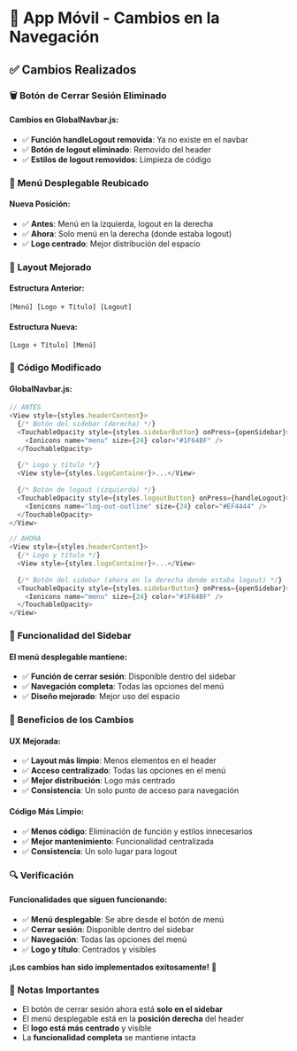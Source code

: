 # 📱 App Móvil - Cambios en la Navegación

## ✅ Cambios Realizados

### 🗑️ **Botón de Cerrar Sesión Eliminado**

#### **Cambios en GlobalNavbar.js:**
- ✅ **Función handleLogout removida**: Ya no existe en el navbar
- ✅ **Botón de logout eliminado**: Removido del header
- ✅ **Estilos de logout removidos**: Limpieza de código

### 🔄 **Menú Desplegable Reubicado**

#### **Nueva Posición:**
- ✅ **Antes**: Menú en la izquierda, logout en la derecha
- ✅ **Ahora**: Solo menú en la derecha (donde estaba logout)
- ✅ **Logo centrado**: Mejor distribución del espacio

### 🎨 **Layout Mejorado**

#### **Estructura Anterior:**
```
[Menú] [Logo + Título] [Logout]
```

#### **Estructura Nueva:**
```
[Logo + Título] [Menú]
```

### 🔧 **Código Modificado**

#### **GlobalNavbar.js:**
```javascript
// ANTES
<View style={styles.headerContent}>
  {/* Botón del sidebar (derecha) */}
  <TouchableOpacity style={styles.sidebarButton} onPress={openSidebar}>
    <Ionicons name="menu" size={24} color="#1F64BF" />
  </TouchableOpacity>
  
  {/* Logo y título */}
  <View style={styles.logoContainer}>...</View>
  
  {/* Botón de logout (izquierda) */}
  <TouchableOpacity style={styles.logoutButton} onPress={handleLogout}>
    <Ionicons name="log-out-outline" size={24} color="#EF4444" />
  </TouchableOpacity>
</View>

// AHORA
<View style={styles.headerContent}>
  {/* Logo y título */}
  <View style={styles.logoContainer}>...</View>
  
  {/* Botón del sidebar (ahora en la derecha donde estaba logout) */}
  <TouchableOpacity style={styles.sidebarButton} onPress={openSidebar}>
    <Ionicons name="menu" size={24} color="#1F64BF" />
  </TouchableOpacity>
</View>
```

### 📱 **Funcionalidad del Sidebar**

#### **El menú desplegable mantiene:**
- ✅ **Función de cerrar sesión**: Disponible dentro del sidebar
- ✅ **Navegación completa**: Todas las opciones del menú
- ✅ **Diseño mejorado**: Mejor uso del espacio

### 🎯 **Beneficios de los Cambios**

#### **UX Mejorada:**
- ✅ **Layout más limpio**: Menos elementos en el header
- ✅ **Acceso centralizado**: Todas las opciones en el menú
- ✅ **Mejor distribución**: Logo más centrado
- ✅ **Consistencia**: Un solo punto de acceso para navegación

#### **Código Más Limpio:**
- ✅ **Menos código**: Eliminación de función y estilos innecesarios
- ✅ **Mejor mantenimiento**: Funcionalidad centralizada
- ✅ **Consistencia**: Un solo lugar para logout

### 🔍 **Verificación**

#### **Funcionalidades que siguen funcionando:**
- ✅ **Menú desplegable**: Se abre desde el botón de menú
- ✅ **Cerrar sesión**: Disponible dentro del sidebar
- ✅ **Navegación**: Todas las opciones del menú
- ✅ **Logo y título**: Centrados y visibles

**¡Los cambios han sido implementados exitosamente!** 🎉

### 📝 **Notas Importantes**

- El botón de cerrar sesión ahora está **solo en el sidebar**
- El menú desplegable está en la **posición derecha** del header
- El **logo está más centrado** y visible
- La **funcionalidad completa** se mantiene intacta
